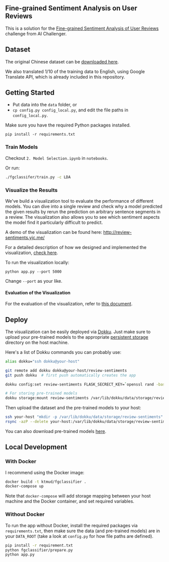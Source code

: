 ## Fine-grained Sentiment Analysis on User Reviews

This is a solution for the [Fine-grained Sentiment Analysis of User Reviews](https://challenger.ai/competition/fsauor2018) challenge
from AI Challenger.

## Dataset

The original Chinese dataset can be [downloaded here](https://drive.google.com/file/d/1YYRWKJmahhVW7ZmzGeEtlKqDl4h-v0wG/view).

We also translated 1/10 of the training data to English, using Google Translate API,
which is already included in this repository.

## Getting Started

- Put data into the `data` folder, or
- `cp config.py config_local.py`, and edit the file paths in `config_local.py`.

Make sure you have the required Python packages installed.

```
pip install -r requirements.txt
```

### Train Models

Checkout `2. Model Selection.ipynb` in `notebooks`.

Or run:

```bash
./fgclassifer/train.py -c LDA
```

### Visualize the Results

We've build a visualization tool to evaluate the performance of different models.
You can dive into a single review and check why a model predicted the given results
by rerun the prediction on arbitrary sentence segments in a review. The visualization
also allows you to see which sentiment aspects the model find it particularly difficult
to predict.

A demo of the visualization can be found here: http://review-sentiments.yjc.me/

For a detailed description of how we designed and implemented the visualization, [check here](https://docs.google.com/document/d/1T6TkbO62Rf3h5-jnMj7DGh_AKYtkmPCvAuUN7Adgvb0/edit).

To run the visualization locally:

```
python app.py --port 5000
```

Change `--port` as your like.

#### Evaluation of the Visualization

For the evaluation of the visualization, refer to [this document](https://docs.google.com/document/d/1ONDPSIAXydlr-vt-93-e2tNOBhQXbRYb96ZrBsn2ygE/edit).

## Deploy

The visualization can be easily deployed via [Dokku](https://github.com/dokku/dokku).
Just make sure to upload your pre-trained models to the appropriate
[persistent storage](https://github.com/dokku/dokku/blob/master/docs/advanced-usage/persistent-storage.md)
directory on the host machine.

Here's a list of Dokku commands you can probably use:

```bash
alias dokku="ssh dokku@your-host"

git remote add dokku dokku@your-host/review-sentiments
git push dokku  # first push automatically creates the app

dokku config:set review-sentiments FLASK_SECRECT_KEY=`openssl rand -base64 16`

# For storing pre-trained models
dokku storage:mount review-sentiments /var/lib/dokku/data/storage/review-sentiments:/app/data
```

Then upload the dataset and the pre-trained models to your host:

```bash
ssh your-host "mkdir -p /var/lib/dokku/data/storage/review-sentiments"
rsync -azP --delete your-host:/var/lib/dokku/data/storage/review-sentiments data/models --exclude=feature_cache
```

You can also download pre-trained models [here](http://review-sentiments.yjc.me/files/models/).

## Local Development

### With Docker

I recommend using the Docker image:

```bash
docker build -t ktmud/fgclassifier .
docker-compose up
```

Note that `docker-compose` will add storage mapping between
your host machine and the Docker container, and set required
variables.


### Without Docker

To run the app without Docker, install the required packages
via `requirements.txt`, then make sure the data (and pre-trained models)
are in your `DATA_ROOT` (take a look at `config.py` for how file paths are
defined).

```bash
pip install -r requirement.txt
python fgclassifier/prepare.py
python app.py
```
